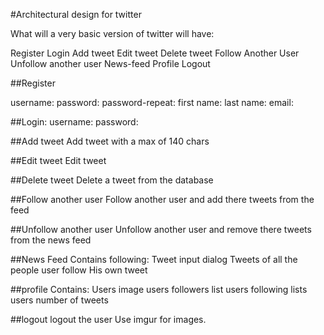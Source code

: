 #Architectural design for twitter


What will a very basic version of twitter will have:

Register
Login
Add tweet
Edit tweet
Delete tweet
Follow Another User
Unfollow another user
News-feed
Profile 
Logout

##Register

username:
password:
password-repeat:
first name: 
last name:
email:


##Login:
username:
password:

##Add tweet
Add tweet with a max of 140 chars

##Edit tweet
Edit tweet

##Delete tweet
Delete a tweet from the database

##Follow another user
Follow another user and add there tweets from the feed

##Unfollow another user
Unfollow another user and remove there tweets from the news feed

##News Feed
Contains following:
Tweet input dialog
Tweets of all the people user follow
His own tweet

##profile 
Contains:
Users image
users followers list
users following lists
users number of tweets

##logout
logout the user
Use imgur for images.
